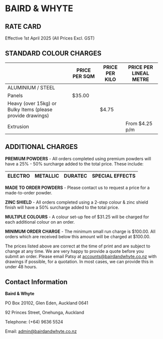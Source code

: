 # BAIRD & WHYTE

## RATE CARD

Effective 1st April 2025 (All Prices Excl. GST)

## STANDARD COLOUR CHARGES

| | PRICE PER SQM | PRICE PER KILO | PRICE PER LINEAL METRE |
|---|---|---|---|
| ALUMINIUM / STEEL | | | |
| Panels | $35.00 | | |
| Heavy (over 15kg) or Bulky Items (please provide drawings) | | $4.75 | |
| Extrusion | | | From $4.25 p/m |

## ADDITIONAL CHARGES

**PREMIUM POWDERS** - All orders completed using premium powders will have a 25% - 50% surcharge added to the total price. These include:

| ELECTRO | METALLIC | DURATEC | SPECIAL EFFECTS |
|---|---|---|---|

**MADE TO ORDER POWDERS** - Please contact us to request a price for a made-to-order powder.

**ZINC SHIELD** - All orders completed using a 2-step colour & zinc shield finish will have a 50% surcharge added to the total price.

**MULTIPLE COLOURS** - A colour set-up fee of $31.25 will be charged for each additional colour on an order.

**MINIMUM ORDER CHARGE** - The minimum small run charge is $100.00. All orders which are received below this amount will be charged at $100.00.

The prices listed above are correct at the time of print and are subject to change at any time. We are very happy to provide a quote before you submit an order. Please email Patsy at accounts@bairdandwhyte.co.nz with drawings if possible, for a quotation. In most cases, we can provide this in under 48 hours.

## Contact Information

**Baird & Whyte**

PO Box 20102, Glen Eden, Auckland 0641

92 Princes Street, Onehunga, Auckland

Telephone: (+64) 9636 5524

Email: admin@bairdandwhyte.co.nz
